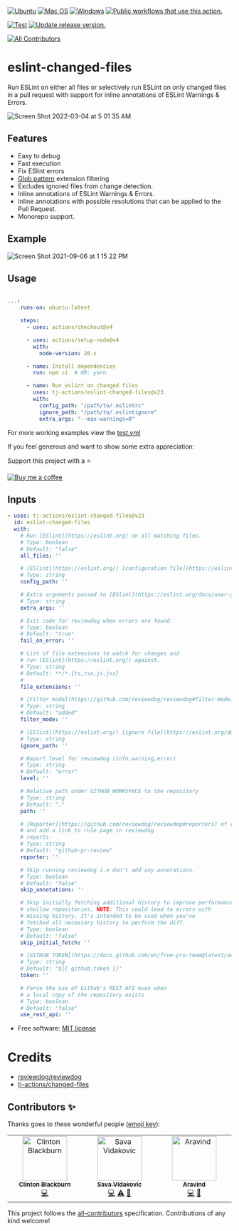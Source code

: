 [![Ubuntu](https://img.shields.io/badge/Ubuntu-E95420?style=for-the-badge\&logo=ubuntu\&logoColor=white)](https://docs.github.com/en/actions/reference/workflow-syntax-for-github-actions#jobsjob_idruns-on)
[![Mac OS](https://img.shields.io/badge/mac%20os-000000?style=for-the-badge\&logo=macos\&logoColor=F0F0F0)](https://docs.github.com/en/actions/reference/workflow-syntax-for-github-actions#jobsjob_idruns-on)
[![Windows](https://img.shields.io/badge/Windows-0078D6?style=for-the-badge\&logo=windows\&logoColor=white)](https://docs.github.com/en/actions/reference/workflow-syntax-for-github-actions#jobsjob_idruns-on)
[![Public workflows that use this action.](https://img.shields.io/endpoint?style=for-the-badge\&url=https%3A%2F%2Fused-by.vercel.app%2Fapi%2Fgithub-actions%2Fused-by%3Faction%3Dtj-actions%2Feslint-changed-files%26badge%3Dtrue)](https://github.com/search?o=desc\&q=tj-actions+eslint-changed-files+language%3AYAML\&s=\&type=Code)

[![Test](https://github.com/tj-actions/eslint-changed-files/actions/workflows/test.yml/badge.svg)](https://github.com/tj-actions/eslint-changed-files/actions/workflows/test.yml) [![Update release version.](https://github.com/tj-actions/eslint-changed-files/workflows/Update%20release%20version./badge.svg)](https://github.com/tj-actions/eslint-changed-files/actions?query=workflow%3A%22Update+release+version.%22)

<!-- ALL-CONTRIBUTORS-BADGE:START - Do not remove or modify this section -->

[![All Contributors](https://img.shields.io/badge/all_contributors-3-orange.svg?style=flat-square)](#contributors-)

<!-- ALL-CONTRIBUTORS-BADGE:END -->

# eslint-changed-files

Run ESLint on either all files or selectively run ESLint on only changed files in a pull request with support for inline annotations of ESLint Warnings & Errors.

![Screen Shot 2022-03-04 at 5 01 35 AM](https://user-images.githubusercontent.com/17484350/156742457-ff0c2da5-aca8-4260-9a3c-76ff3a273bd6.png)

## Features

*   Easy to debug
*   Fast execution
*   Fix ESlint errors
*   [Glob pattern](https://docs.github.com/en/actions/learn-github-actions/workflow-syntax-for-github-actions#filter-pattern-cheat-sheet) extension filtering
*   Excludes ignored files from change detection.
*   Inline annotations of ESLint Warnings & Errors.
*   Inline annotations with possible resolutions that can be applied to the Pull Request.
*   Monorepo support.

## Example

![Screen Shot 2021-09-06 at 1 15 22 PM](https://user-images.githubusercontent.com/17484350/132248250-6998078b-de5d-453a-8225-f4a6e3793bbe.png)

## Usage

```yml

...:
    runs-on: ubuntu-latest

    steps:
      - uses: actions/checkout@v4

      - uses: actions/setup-node@v4
        with:
          node-version: 20.x

      - name: Install dependencies
        run: npm ci  # OR: yarn 

      - name: Run eslint on changed files
        uses: tj-actions/eslint-changed-files@v23
        with:
          config_path: "/path/to/.eslintrc"
          ignore_path: "/path/to/.eslintignore"
          extra_args: "--max-warnings=0"
```

For more working examples view the [test.yml](https://github.com/tj-actions/eslint-changed-files/blob/main/.github/workflows/test.yml)

If you feel generous and want to show some extra appreciation:

Support this project with a :star:

[![Buy me a coffee][buymeacoffee-shield]][buymeacoffee]

[buymeacoffee]: https://www.buymeacoffee.com/jackton1

[buymeacoffee-shield]: https://www.buymeacoffee.com/assets/img/custom_images/orange_img.png

## Inputs

<!-- AUTO-DOC-INPUT:START - Do not remove or modify this section -->

```yaml
- uses: tj-actions/eslint-changed-files@v23
  id: eslint-changed-files
  with:
    # Run [ESlint](https://eslint.org) on all matching files.
    # Type: boolean
    # Default: "false"
    all_files: ''

    # [ESlint](https://eslint.org/) [configuration file](https://eslint.org/docs/user-guide/configuring/). Optionally omit this input for Mono repositories. 
    # Type: string
    config_path: ''

    # Extra arguments passed to [ESlint](https://eslint.org/docs/user-guide/command-line-interface)
    # Type: string
    extra_args: ''

    # Exit code for reviewdog when errors are found.
    # Type: boolean
    # Default: "true"
    fail_on_error: ''

    # List of file extensions to watch for changes and 
    # run [ESlint](https://eslint.org/) against. 
    # Type: string
    # Default: **/*.{ts,tsx,js,jsx}
    #          
    file_extensions: ''

    # [Filter mode](https://github.com/reviewdog/reviewdog#filter-mode) for the reviewdog command (added, diff_context, file, nofilter). 
    # Type: string
    # Default: "added"
    filter_mode: ''

    # [ESlint](https://eslint.org/) [ignore file](https://eslint.org/docs/user-guide/configuring/ignoring-code)
    # Type: string
    ignore_path: ''

    # Report level for reviewdog (info,warning,error)
    # Type: string
    # Default: "error"
    level: ''

    # Relative path under GITHUB_WORKSPACE to the repository
    # Type: string
    # Default: "."
    path: ''

    # [Reporter](https://github.com/reviewdog/reviewdog#reporters) of reviewdog command (github-check, github-pr-review). github-pr-review can use Markdown 
    # and add a link to rule page in reviewdog 
    # reports. 
    # Type: string
    # Default: "github-pr-review"
    reporter: ''

    # Skip running reviewdog i.e don't add any annotations.
    # Type: boolean
    # Default: "false"
    skip_annotations: ''

    # Skip initially fetching additional history to improve performance for 
    # shallow repositories. NOTE: This could lead to errors with 
    # missing history. It's intended to be used when you've 
    # fetched all necessary history to perform the diff. 
    # Type: boolean
    # Default: "false"
    skip_initial_fetch: ''

    # [GITHUB TOKEN](https://docs.github.com/en/free-pro-team@latest/actions/reference/authentication-in-a-workflow#using-the-github_token-in-a-workflow) or a repo scoped [Personal Access Token](https://docs.github.com/en/free-pro-team@latest/github/authenticating-to-github/creating-a-personal-access-token)
    # Type: string
    # Default: "${{ github.token }}"
    token: ''

    # Force the use of Github's REST API even when 
    # a local copy of the repository exists 
    # Type: boolean
    # Default: "false"
    use_rest_api: ''

```

<!-- AUTO-DOC-INPUT:END -->

*   Free software: [MIT license](LICENSE)

# Credits

*   [reviewdog/reviewdog](https://github.com/reviewdog/reviewdog)
*   [tj-actions/changed-files](https://github.com/tj-actions/changed-files)

## Contributors ✨

Thanks goes to these wonderful people ([emoji key](https://allcontributors.org/docs/en/emoji-key)):

<!-- ALL-CONTRIBUTORS-LIST:START - Do not remove or modify this section -->

<!-- prettier-ignore-start -->

<!-- markdownlint-disable -->

<table>
  <tbody>
    <tr>
      <td align="center" valign="top" width="14.28%"><a href="https://dev.clintonblackburn.com"><img src="https://avatars.githubusercontent.com/u/910510?v=4?s=100" width="100px;" alt="Clinton Blackburn"/><br /><sub><b>Clinton Blackburn</b></sub></a><br /><a href="https://github.com/tj-actions/eslint-changed-files/commits?author=clintonb" title="Code">💻</a></td>
      <td align="center" valign="top" width="14.28%"><a href="https://github.com/sava-vidakovic"><img src="https://avatars.githubusercontent.com/u/10528914?v=4?s=100" width="100px;" alt="Sava Vidakovic"/><br /><sub><b>Sava Vidakovic</b></sub></a><br /><a href="https://github.com/tj-actions/eslint-changed-files/commits?author=sava-vidakovic" title="Code">💻</a> <a href="https://github.com/tj-actions/eslint-changed-files/commits?author=sava-vidakovic" title="Tests">⚠️</a> <a href="https://github.com/tj-actions/eslint-changed-files/commits?author=sava-vidakovic" title="Documentation">📖</a></td>
      <td align="center" valign="top" width="14.28%"><a href="https://github.com/codesculpture"><img src="https://avatars.githubusercontent.com/u/63452117?v=4?s=100" width="100px;" alt="Aravind"/><br /><sub><b>Aravind</b></sub></a><br /><a href="https://github.com/tj-actions/eslint-changed-files/commits?author=codesculpture" title="Code">💻</a> <a href="https://github.com/tj-actions/eslint-changed-files/commits?author=codesculpture" title="Documentation">📖</a></td>
    </tr>
  </tbody>
</table>

<!-- markdownlint-restore -->

<!-- prettier-ignore-end -->

<!-- ALL-CONTRIBUTORS-LIST:END -->

This project follows the [all-contributors](https://github.com/all-contributors/all-contributors) specification. Contributions of any kind welcome!
